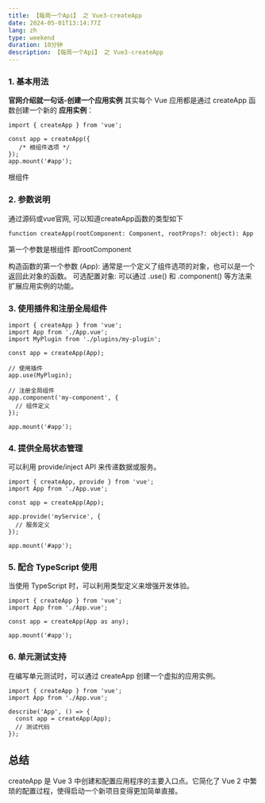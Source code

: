 ```yaml
---
title: 【每周一个Api】 之 Vue3-createApp
date: 2024-05-01T13:14:77Z
lang: zh
type: weekend
duration: 10分钟
description: 【每周一个Api】 之 Vue3-createApp
---
```


### 1. 基本用法


**官网介绍就一句话-创建一个应用实例**
其实每个 Vue 应用都是通过 createApp 函数创建一个新的 **应用实例**：

```
import { createApp } from 'vue';

const app = createApp({
   /* 根组件选项 */
});
app.mount('#app');
```

根组件
### 2. 参数说明
通过源码或vue官网, 可以知道createApp函数的类型如下

```
function createApp(rootComponent: Component, rootProps?: object): App
```
第一个参数是根组件 即rootComponent

构造函数的第一个参数 (App): 通常是一个定义了组件选项的对象，也可以是一个返回此对象的函数。
可选配置对象: 可以通过 .use() 和 .component() 等方法来扩展应用实例的功能。
### 3. 使用插件和注册全局组件
```
import { createApp } from 'vue';
import App from './App.vue';
import MyPlugin from './plugins/my-plugin';

const app = createApp(App);

// 使用插件
app.use(MyPlugin);

// 注册全局组件
app.component('my-component', {
  // 组件定义
});

app.mount('#app');
```
### 4. 提供全局状态管理
可以利用 provide/inject API 来传递数据或服务。

```
import { createApp, provide } from 'vue';
import App from './App.vue';

const app = createApp(App);

app.provide('myService', {
  // 服务定义
});

app.mount('#app');
```
### 5. 配合 TypeScript 使用
当使用 TypeScript 时，可以利用类型定义来增强开发体验。
```
import { createApp } from 'vue';
import App from './App.vue';

const app = createApp(App as any);

app.mount('#app');
```

### 6. 单元测试支持
在编写单元测试时，可以通过 createApp 创建一个虚拟的应用实例。

```
import { createApp } from 'vue';
import App from './App.vue';

describe('App', () => {
  const app = createApp(App);
  // 测试代码
});
```
## 总结
createApp 是 Vue 3 中创建和配置应用程序的主要入口点。它简化了 Vue 2 中繁琐的配置过程，使得启动一个新项目变得更加简单直接。